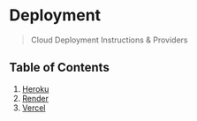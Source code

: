# Deployment
> Cloud Deployment Instructions & Providers

## Table of Contents

1. [Heroku](HEROKU.md)
2. [Render](RENDER.md)
3. [Vercel](VERCEL.md)
